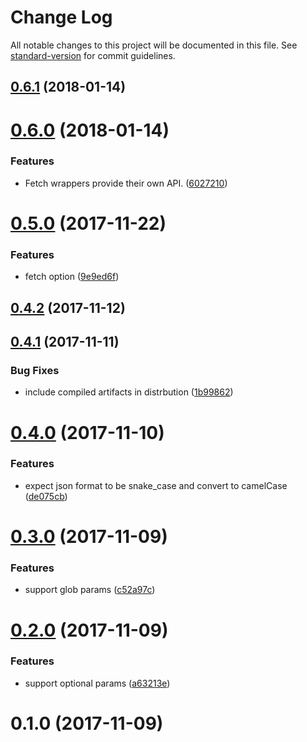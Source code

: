 # Change Log

All notable changes to this project will be documented in this file. See [standard-version](https://github.com/conventional-changelog/standard-version) for commit guidelines.

<a name="0.6.1"></a>
## [0.6.1](https://github.com/Alignable/js-routes-loader/compare/v0.6.0...v0.6.1) (2018-01-14)



<a name="0.6.0"></a>
# [0.6.0](https://github.com/Alignable/js-routes-loader/compare/v0.5.0...v0.6.0) (2018-01-14)


### Features

* Fetch wrappers provide their own API. ([6027210](https://github.com/Alignable/js-routes-loader/commit/6027210))



<a name="0.5.0"></a>
# [0.5.0](https://github.com/Alignable/js-routes-loader/compare/v0.4.2...v0.5.0) (2017-11-22)


### Features

* fetch option ([9e9ed6f](https://github.com/Alignable/js-routes-loader/commit/9e9ed6f))



<a name="0.4.2"></a>
## [0.4.2](https://github.com/Alignable/js-routes-loader/compare/v0.4.1...v0.4.2) (2017-11-12)



<a name="0.4.1"></a>
## [0.4.1](https://github.com/Alignable/js-routes-loader/compare/v0.4.0...v0.4.1) (2017-11-11)


### Bug Fixes

* include compiled artifacts in distrbution ([1b99862](https://github.com/Alignable/js-routes-loader/commit/1b99862))



<a name="0.4.0"></a>
# [0.4.0](https://github.com/Alignable/js-routes-loader/compare/v0.3.0...v0.4.0) (2017-11-10)


### Features

* expect json format to be snake_case and convert to camelCase ([de075cb](https://github.com/Alignable/js-routes-loader/commit/de075cb))



<a name="0.3.0"></a>
# [0.3.0](https://github.com/Alignable/js-routes-loader/compare/v0.2.0...v0.3.0) (2017-11-09)


### Features

* support glob params ([c52a97c](https://github.com/Alignable/js-routes-loader/commit/c52a97c))



<a name="0.2.0"></a>
# [0.2.0](https://github.com/Alignable/js-routes-loader/compare/v0.1.0...v0.2.0) (2017-11-09)


### Features

* support optional params ([a63213e](https://github.com/Alignable/js-routes-loader/commit/a63213e))



<a name="0.1.0"></a>
# 0.1.0 (2017-11-09)
